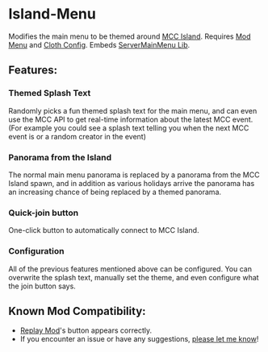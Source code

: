 # Island-Menu

Modifies the main menu to be themed around [MCC Island](https://mccisland.net/). Requires [Mod Menu](https://modrinth.com/mod/modmenu) and [Cloth Config](https://modrinth.com/mod/cloth-config). Embeds [ServerMainMenu Lib](https://github.com/MoSadie/ServerMainMenu-Lib).

## Features:

### Themed Splash Text

Randomly picks a fun themed splash text for the main menu, and can even use the MCC API to get real-time information about the latest MCC event. (For example you could see a splash text telling you when the next MCC event is or a random creator in the event)

### Panorama from the Island

The normal main menu panorama is replaced by a panorama from the MCC Island spawn, and in addition as various holidays arrive the panorama has an increasing chance of being replaced by a themed panorama.

### Quick-join button

One-click button to automatically connect to MCC Island.

### Configuration

All of the previous features mentioned above can be configured. You can overwrite the splash text, manually set the theme, and even configure what the join button says.


## Known Mod Compatibility:
- [Replay Mod](https://replaymod.com/)'s button appears correctly.
- If you encounter an issue or have any suggestions, [please let me know](https://github.com/MoSadie/Island-Menu/issues)!
